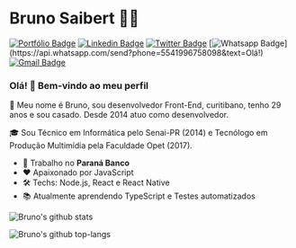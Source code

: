 # Bruno Saibert 👨‍🚀

[![Portfólio Badge](https://img.shields.io/badge/Portfólio%20-Bruno%20Saibert-%231b9?style=for-the-badge)](https://brunosaibert.com.br/)
[![Linkedin Badge](https://img.shields.io/badge/-LinkedIn-blue?style=for-the-badge&logo=Linkedin&logoColor=white&link=https://www.linkedin.com/in/brunohenriquesaibert/)](https://www.linkedin.com/in/brunohenriquesaibert/)
[![Twitter Badge](https://img.shields.io/badge/-Twitter-1ca0f1?style=for-the-badge&labelColor=1ca0f1&logo=twitter&logoColor=white&link=https://twitter.com/bh_saibert)](https://twitter.com/bh_saibert)
[![Whatsapp Badge](https://img.shields.io/badge/-Whatsapp-4CA143?style=for-the-badge&labelColor=4CA143&logo=whatsapp&logoColor=white&link=https://api.whatsapp.com/send?phone=5541996758098&text=Olá!)](https://api.whatsapp.com/send?phone=5541996758098&text=Olá!)
[![Gmail Badge](https://img.shields.io/badge/-Gmail-c14438?style=for-the-badge&logo=Gmail&logoColor=white&link=mailto:brunosaibert@gmail.com)](mailto:brunosaibert@gmail.com)

### Olá! 👋 Bem-vindo ao meu perfil

📰 Meu nome é Bruno, sou desenvolvedor Front-End, curitibano, tenho 29 anos e sou casado. Desde 2014 atuo como desenvolvedor.

🎓 Sou Técnico em Informática pelo Senai-PR (2014) e Tecnólogo em Produção Multimídia pela Faculdade Opet (2017).

- 🚀 Trabalho no **Paraná Banco**
- ❤ Apaixonado por JavaScript
- 🛠 Techs: Node.js, React e React Native
- 📚 Atualmente aprendendo TypeScript e Testes automatizados


![Bruno's github stats](https://github-readme-stats.vercel.app/api?username=BrunoSaibert&show_icons=true&theme=dracula)

![Bruno's github top-langs](https://github-readme-stats.vercel.app/api/top-langs/?username=BrunoSaibert&layout=compact&theme=dracula&hide=java)
